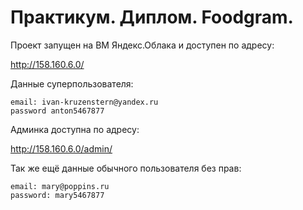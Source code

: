 # Практикум. Диплом. Foodgram.

Проект запущен на ВМ Яндекс.Облака и доступен по адресу:

http://158.160.6.0/

Данные суперпользователя:

~~~~
email: ivan-kruzenstern@yandex.ru
password anton5467877
~~~~

Админка доступна по адресу:

http://158.160.6.0/admin/

Так же ещё данные обычного пользователя без прав:

~~~~
email: mary@poppins.ru
password: mary5467877
~~~~